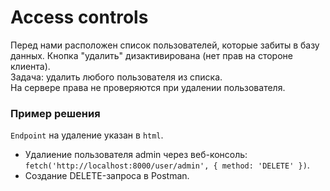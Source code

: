 # Access controls

Перед нами расположен список пользователей, которые забиты в базу данных. Кнопка "удалить" дизактивирована (нет прав на стороне клиента). <br />
Задача: удалить любого пользователя из списка. <br />
На сервере права не проверяются при удалении пользователя.

### Пример решения
`Endpoint` на удаление указан в `html`.
* Удалиение пользователя admin через веб-консоль: `fetch('http://localhost:8000/user/admin', { method: 'DELETE' })`.
* Создание DELETE-запроса в Postman.
